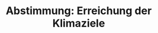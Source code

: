 ---
abstimmung:
  abstimmung: 3
  bundestagssitzung: 104
  legislaturperiode: 19
categories:
- Todo
data:
- title: Abstimmungsergebnis 20190606_2-data.pdf
  url: /res/2021-btw/abstimmungsergebnisse/20190606_2-data.pdf
- title: Abstimmungsergebnis 20190606_2_xls-data.xls
  url: /res/2021-btw/abstimmungsergebnisse/20190606_2_xls-data.xls
- title: Abstimmungsergebnis 20190606_2_xls-datacsv
  url: /res/2021-btw/abstimmungsergebnisse/csv/20190606_2_xls-datacsv
ergebnis:
  afd:
    enthaltung: 0
    gesamt: 91
    ja: 71
    nein: 0
    nichtabgegeben: 20
    ungueltig: 0
  bü90/gr:
    enthaltung: 0
    gesamt: 67
    ja: 61
    nein: 0
    nichtabgegeben: 6
    ungueltig: 0
  cdu/csu:
    enthaltung: 1
    gesamt: 246
    ja: 229
    nein: 0
    nichtabgegeben: 16
    ungueltig: 0
  die linke.:
    enthaltung: 0
    gesamt: 69
    ja: 58
    nein: 0
    nichtabgegeben: 11
    ungueltig: 0
  fdp:
    enthaltung: 0
    gesamt: 80
    ja: 0
    nein: 73
    nichtabgegeben: 7
    ungueltig: 0
  file: 20190606_2_xls-data.xls
  fraktionslos:
    enthaltung: 2
    gesamt: 4
    ja: 0
    nein: 0
    nichtabgegeben: 2
    ungueltig: 0
  spd:
    enthaltung: 0
    gesamt: 152
    ja: 136
    nein: 0
    nichtabgegeben: 16
    ungueltig: 0
layout: abstimmung
links:
- title: Link zu bundestag.de
  url: https://www.bundestag.de/parlament/plenum/abstimmung/abstimmung?id=606
preview: 'Deutscher Bundestag


  104. Sitzung des Deutschen Bundestages

  am Donnerstag, 6. Juni 2019


  Endgültiges Ergebnis der Namentlichen Abstimmung Nr. 3


  Beschlussempfehlung des Ausschusses für Umwelt, Naturschutz und nukleare Sicherheit

  (16. Ausschuss)

  zu dem Antrag der Abgeordneten Daniel Föst, Dr. Lukas Köhler, Hagen Reinhold, weiterer

  Abgeordneter und der Fraktion der FDP

  Klimaziele verantwortungsbewusst erreichen

  Drs. 19/821 und 19/10031'
tags:
- Todo
title: 'Abstimmung: Erreichung der Klimaziele'
---